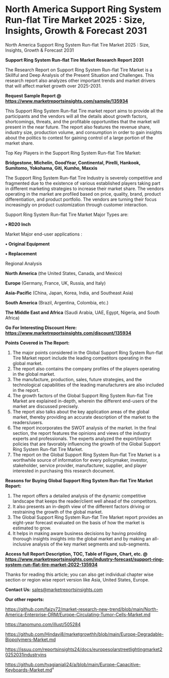 # North America Support Ring System Run-flat Tire Market 2025 : Size, Insights, Growth & Forecast 2031
North America Support Ring System Run-flat Tire Market 2025 : Size, Insights, Growth & Forecast 2031

<strong>Support Ring System Run-flat Tire Market Research Report 2031</strong>

The Research Report on Support Ring System Run-flat Tire Market is a Skillful and Deep Analysis of the Present Situation and Challenges. This research report also analyzes other important trends and market drivers that will affect market growth over 2025-2031.

<strong>Request Sample Report @ <a href=https://www.marketreportsinsights.com/sample/135934>https://www.marketreportsinsights.com/sample/135934</a></strong>

This Support Ring System Run-flat Tire market report aims to provide all the participants and the vendors will all the details about growth factors, shortcomings, threats, and the profitable opportunities that the market will present in the near future. The report also features the revenue share, industry size, production volume, and consumption in order to gain insights about the politics to contest for gaining control of a large portion of the market share.

Top Key Players in the Support Ring System Run-flat Tire Market:

<strong>Bridgestone, Michelin, GoodYear, Continental, Pirelli, Hankook, Sumitomo, Yokohama, Giti, Kumho, Maxxis</strong>

The Support Ring System Run-flat Tire Industry is severely competitive and fragmented due to the existence of various established players taking part in different marketing strategies to increase their market share. The vendors operating in the market are profiled based on price, quality, brand, product differentiation, and product portfolio. The vendors are turning their focus increasingly on product customization through customer interaction.

Support Ring System Run-flat Tire Market Major Types are:

<strong>• RD20 Inch</strong>

Market Major end-user applications :

<strong>• Original Equipment

• Replacement</strong>

Regional Analysis

</u><strong><b>North America</b></strong> (the United States, Canada, and Mexico)

<strong><b>Europe </b></strong>(Germany, France, UK, Russia, and Italy)

<strong><b>Asia-Pacific</b></strong> (China, Japan, Korea, India, and Southeast Asia)

<strong><b>South America</b></strong> (Brazil, Argentina, Colombia, etc.)

<strong><b>The Middle East and Africa</b></strong> (Saudi Arabia, UAE, Egypt, Nigeria, and South Africa)

<strong>Go For Interesting Discount Here: <a href=https://www.marketreportsinsights.com/discount/135934>https://www.marketreportsinsights.com/discount/135934</a></strong>

<strong>Points Covered in The Report:</strong>
<ol>
  <li>The major points considered in the Global Support Ring System Run-flat Tire Market report include the leading competitors operating in the global market.</li>
  <li>The report also contains the company profiles of the players operating in the global market.</li>
  <li>The manufacture, production, sales, future strategies, and the technological capabilities of the leading manufacturers are also included in the report.</li>
  <li>The growth factors of the Global Support Ring System Run-flat Tire Market are explained in-depth, wherein the different end-users of the market are discussed precisely.</li>
  <li>The report also talks about the key application areas of the global market, thereby providing an accurate description of the market to the readers/users.</li>
  <li>The report incorporates the SWOT analysis of the market. In the final section, the report features the opinions and views of the industry experts and professionals. The experts analyzed the export/import policies that are favorably influencing the growth of the Global Support Ring System Run-flat Tire Market.</li>
  <li>The report on the Global Support Ring System Run-flat Tire Market is a worthwhile source of information for every policymaker, investor, stakeholder, service provider, manufacturer, supplier, and player interested in purchasing this research document.</li>
</ol>
<strong>Reasons for Buying Global Support Ring System Run-flat Tire Market Report:</strong>

<ol>
  <li>The report offers a detailed analysis of the dynamic competitive landscape that keeps the reader/client well ahead of the competitors.</li>
  <li>It also presents an in-depth view of the different factors driving or restraining the growth of the global market.</li>
  <li>The Global Support Ring System Run-flat Tire Market report provides an eight-year forecast evaluated on the basis of how the market is estimated to grow.</li>
  <li>It helps in making aware business decisions by having providing thorough insights insights into the global market and by making an all-inclusive analysis of the key market segments and sub-segments.</li>
</ol>
<strong>Access full Report Description, TOC, Table of Figure, Chart, etc. @ <a href=https://www.marketreportsinsights.com/industry-forecast/support-ring-system-run-flat-tire-market-2022-135934>https://www.marketreportsinsights.com/industry-forecast/support-ring-system-run-flat-tire-market-2022-135934</a></strong>


Thanks for reading this article; you can also get individual chapter wise section or region wise report version like Asia, United States, Europe.

<strong>Contact Us:</strong>
sales@marketreportsinsights.com

<strong>Our other reports:</strong>

<a href=https://github.com/faizy72/market-research-new-trend/blob/main/North-America-Enterprise-DRM/Europe-Circulating-Tumor-Cells-Market.md>https://github.com/faizy72/market-research-new-trend/blob/main/North-America-Enterprise-DRM/Europe-Circulating-Tumor-Cells-Market.md</a>

<a href=https://tanomuno.com/illust/505284>https://tanomuno.com/illust/505284</a>

<a href=https://github.com/Hindavi8/marketgrowthh/blob/main/Europe-Degradable-Biopolymers-Market.md>https://github.com/Hindavi8/marketgrowthh/blob/main/Europe-Degradable-Biopolymers-Market.md</a>

<a href=https://issuu.com/reportsinsights24/docs/europesolarstreetlightingmarket20252031industryins>https://issuu.com/reportsinsights24/docs/europesolarstreetlightingmarket20252031industryins</a>

<a href=https://github.com/tyagianjali24/a/blob/main/Europe-Capacitive-Keyboards-Market.md>https://github.com/tyagianjali24/a/blob/main/Europe-Capacitive-Keyboards-Market.md</a>"
